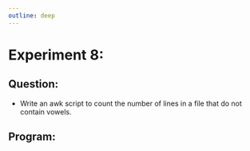 ```yaml
---
outline: deep
---
```


# Experiment 8:

## Question:
- Write an awk script to count the number of lines in a file that do not contain  vowels.

## Program:

